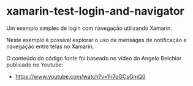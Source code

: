 # xamarin-test-login-and-navigator
Um exemplo simples de login com navegação utilizando Xamarin.

Neste exemplo é possível explorar o uso de mensages de notificação e navegação entre telas no Xamarin.

O conteúdo do código fonte foi baseado no vídeo do Angelo Belchior publicado no Youtube:
- https://www.youtube.com/watch?v=Yr7pGCsGmQ0
